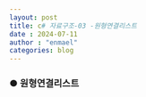 ```yaml
---
layout: post
title: c# 자료구조-03 -원형연결리스트
date : 2024-07-11
author : "enmael"
categories: blog
---
```

<h3>● 원형연결리스트 </h3>

<span style="font-size: 15px;">

</span>

